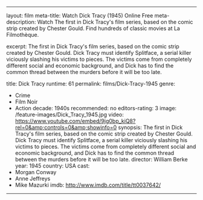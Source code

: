 ---

layout: film
meta-title: Watch Dick Tracy (1945) Online Free
meta-description:  Watch The first in Dick Tracy's film series, based on the comic strip created by Chester Gould.  Find hundreds of classic movies at La Filmothèque.


excerpt: The first in Dick Tracy's film series, based on the comic strip created by Chester Gould. Dick Tracy must identify Splitface, a serial killer viciously slashing his victims to pieces. The victims come from completely different social and economic background, and Dick has to find the common thread between the murders before it will be too late. 

title: Dick Tracy
runtime: 61
permalink: films/Dick-Tracy-1945
genre:
- Crime
- Film Noir
- Action
decade: 1940s
recommended: no
editors-rating: 3
image: /feature-images/Dick_Tracy_1945.jpg
video: https://www.youtube.com/embed/9jg0bp_kiQ8?rel=0&amp;controls=0&amp;showinfo=0
synopsis: The first in Dick Tracy's film series, based on the comic strip created by Chester Gould. Dick Tracy must identify Splitface, a serial killer viciously slashing his victims to pieces. The victims come from completely different social and economic background, and Dick has to find the common thread between the murders before it will be too late. 
director: William Berke
year: 1945
country: USA
cast:
- Morgan Conway
- Anne Jeffreys
- Mike Mazurki
imdb: http://www.imdb.com/title/tt0037642/

---